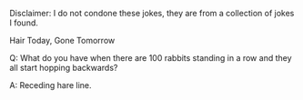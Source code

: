 Disclaimer: I do not condone these jokes, they are from a collection of jokes I found.

Hair Today, Gone Tomorrow

Q: What do you have when there are 100 rabbits standing in a row and they all start hopping backwards?  

A: Receding hare line.

